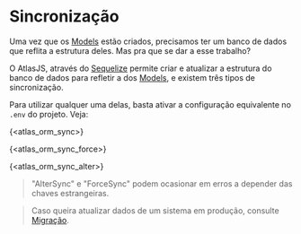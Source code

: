 # Sincronização

Uma vez que os [Models](#orm.model) estão criados, precisamos ter um banco de dados que reflita a estrutura deles. Mas pra que se dar a esse trabalho?

O AtlasJS, através do [Sequelize](https://sequelize.org/master/) permite criar e atualizar a estrutura do banco de dados para refletir a dos [Models](#orm.model), e existem três tipos de sincronização. 

Para utilizar qualquer uma delas, basta ativar a configuração equivalente no `.env` do projeto. Veja:

{<atlas_orm_sync>}

{<atlas_orm_sync_force>}

{<atlas_orm_sync_alter>}

> "AlterSync" e "ForceSync" podem ocasionar em erros a depender das chaves estrangeiras.

> Caso queira atualizar dados de um sistema em produção, consulte [Migração](#orm.migration).
